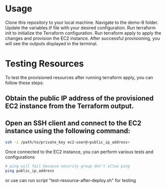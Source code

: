 # Usage
Clone this repository to your local machine.
Navigate to the demo-8 folder.
Update the variables.tf file with your desired configuration.
Run terraform init to initialize the Terraform configuration.
Run terraform apply to apply the changes and provision the EC2 instance.
After successful provisioning, you will see the outputs displayed in the terminal.

# Testing Resources
To test the provisioned resources after running terraform apply, you can follow these steps:

## Obtain the public IP address of the provisioned EC2 instance from the Terraform output.
## Open an SSH client and connect to the EC2 instance using the following command:
```bash
ssh -i /path/to/private_key ec2-user@<public_ip_address>
```

Once connected to the EC2 instance, you can perform various tests and configurations
``` bash
# ping will fail because security group don't allow ping
ping public_ip_address
```

or use can run script "test-resource-after-deploy.sh" for testing
